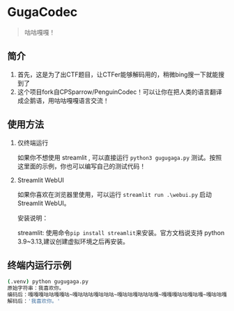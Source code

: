# GugaCodec
> 咕咕嘎嘎！

## 简介
1. 首先，这是为了出CTF题目，让CTFer能够解码用的，稍微bing搜一下就能搜到了
2. 这个项目fork自CPSparrow/PenguinCodec！可以让你在把人类的语言翻译成企鹅语，用咕咕嘎嘎语言交流！

## 使用方法
1. 仅终端运行

    如果你不想使用 streamlit , 可以直接运行 `python3 gugugaga.py` 测试。按照这里面的示例，你也可以编写自己的测试代码！
2. Streamlit WebUI

    如果你喜欢在浏览器里使用，可以运行 `streamlit run .\webui.py` 启动 Streamlit WebUI。

    安装说明：

    streamlit: 使用命令`pip install streamlit`来安装。官方文档说支持 python 3.9~3.13,建议创建虚拟环境之后再安装。

## 终端内运行示例
```bash
(.venv) python gugugaga.py
原始字符串：我喜欢你。
编码后：嘎嘎嘎咕咕嘎嘎咕~嘎咕咕咕嘎咕咕咕~嘎咕咕嘎咕咕咕嘎~嘎嘎嘎咕咕嘎咕嘎~嘎咕咕嘎咕嘎嘎咕~嘎咕咕嘎嘎嘎咕咕~嘎嘎嘎咕咕嘎嘎咕~嘎咕嘎咕嘎嘎咕咕~嘎咕嘎咕咕咕嘎咕~嘎嘎嘎咕咕嘎咕咕~嘎咕嘎嘎嘎嘎咕嘎~嘎咕嘎咕咕咕咕咕
解码后：'我喜欢你。'
```
